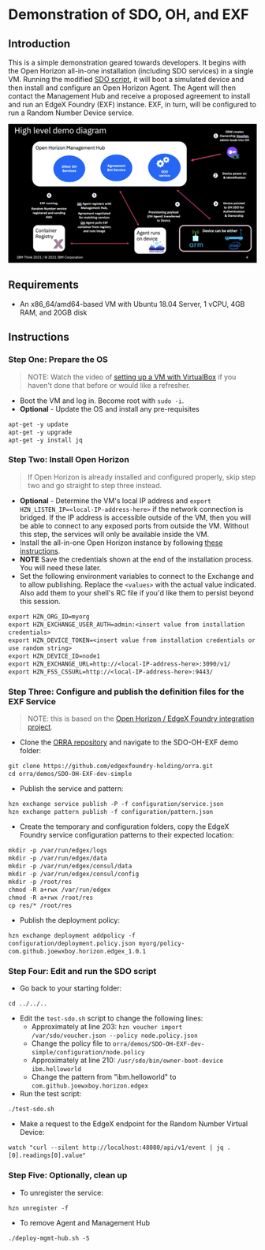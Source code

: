 # Demonstration of SDO, OH, and EXF

## Introduction

This is a simple demonstration geared towards developers.  It begins with the Open Horizon all-in-one installation (including SDO services) in a single VM.  Running the modified [SDO script](https://github.com/open-horizon/SDO-support/blob/master/README-1.10.md#open-horizon-sdo-110), it will boot a simulated device and then install and configure an Open Horizon Agent.  The Agent will then contact the Management Hub and receive a proposed agreement to install and run an EdgeX Foundry (EXF) instance.  EXF, in turn, will be configured to run a Random Number Device service.

![./demo_diagram.png](./demo_diagram.png)

## Requirements

* An x86_64/amd64-based VM with Ubuntu 18.04 Server, 1 vCPU, 4GB RAM, and 20GB disk

## Instructions

### Step One: Prepare the OS

> NOTE: Watch the video of [setting up a VM with VirtualBox](https://www.youtube.com/watch?v=YQqFnRNL98s) if you haven't done that before or would like a refresher.

* Boot the VM and log in.  Become root with `sudo -i`.
* **Optional** - Update the OS and install any pre-requisites
``` shell
apt-get -y update
apt-get -y upgrade
apt-get -y install jq
```

### Step Two: Install Open Horizon

> If Open Horizon is already installed and configured properly, skip step two and go straight to step three instead.

* **Optional** - Determine the VM's local IP address and `export HZN_LISTEN_IP=<local-IP-address-here>` if the network connection is bridged.  If the IP address is accessible outside of the VM, then you will be able to connect to any exposed ports from outside the VM.  Without this step, the services will only be available inside the VM.
* Install the all-in-one Open Horizon instance by following [these instructions](https://github.com/open-horizon/devops/tree/master/mgmt-hub).
* **NOTE** Save the credentials shown at the end of the installation process.  You will need these later.
* Set the following environment variables to connect to the Exchange and to allow publishing.  Replace the `<values>` with the actual value indicated.  Also add them to your shell's RC file if you'd like them to persist beyond this session.
``` shell
export HZN_ORG_ID=myorg
export HZN_EXCHANGE_USER_AUTH=admin:<insert value from installation credentials>
export HZN_DEVICE_TOKEN=<insert value from installation credentials or use random string>
export HZN_DEVICE_ID=node1
export HZN_EXCHANGE_URL=http://<local-IP-address-here>:3090/v1/
export HZN_FSS_CSSURL=http://<local-IP-address-here>:9443/
```

### Step Three: Configure and publish the definition files for the EXF Service

> NOTE: this is based on the [Open Horizon / EdgeX Foundry integration project](https://github.com/edgexfoundry-holding/open-horizon-integration/blob/master/hub/README.md).

* Clone the [ORRA repository](https://github.com/edgexfoundry-holding/orra) and navigate to the SDO-OH-EXF demo folder:
``` shell
git clone https://github.com/edgexfoundry-holding/orra.git
cd orra/demos/SDO-OH-EXF-dev-simple
```
* Publish the service and pattern:
``` shell
hzn exchange service publish -P -f configuration/service.json
hzn exchange pattern publish -f configuration/pattern.json
```
* Create the temporary and configuration folders, copy the EdgeX Foundry service configuration patterns to their expected location:
``` shell
mkdir -p /var/run/edgex/logs
mkdir -p /var/run/edgex/data
mkdir -p /var/run/edgex/consul/data
mkdir -p /var/run/edgex/consul/config
mkdir -p /root/res
chmod -R a+rwx /var/run/edgex
chmod -R a+rwx /root/res
cp res/* /root/res
```
* Publish the deployment policy:
``` shell
hzn exchange deployment addpolicy -f configuration/deployment.policy.json myorg/policy-com.github.joewxboy.horizon.edgex_1.0.1
```

### Step Four: Edit and run the SDO script

* Go back to your starting folder:
``` shell
cd ../../..
```
* Edit the `test-sdo.sh` script to change the following lines:
    * Approximately at line 203: `hzn voucher import /var/sdo/voucher.json --policy node.policy.json`
    * Change the policy file to `orra/demos/SDO-OH-EXF-dev-simple/configuration/node.policy`
    * Approximately at line 210: `/usr/sdo/bin/owner-boot-device ibm.helloworld`
    * Change the pattern from "ibm.helloworld" to `com.github.joewxboy.horizon.edgex`
* Run the test script:
``` shell
./test-sdo.sh
```
* Make a request to the EdgeX endpoint for the Random Number Virtual Device:
``` shell
watch "curl --silent http://localhost:48080/api/v1/event | jq .[0].readings[0].value"
```

### Step Five: Optionally, clean up

* To unregister the service:
``` shell
hzn unregister -f
```
* To remove Agent and Management Hub
``` shell
./deploy-mgmt-hub.sh -S
```
